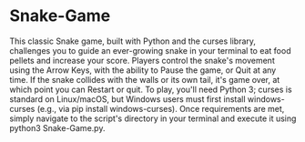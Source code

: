 # Snake-Game

This classic Snake game, built with Python and the curses library, challenges you to guide an ever-growing snake in your terminal to eat food pellets and increase your score. Players control the snake's movement using the Arrow Keys, with the ability to Pause the game, or Quit at any time. If the snake collides with the walls or its own tail, it's game over, at which point you can Restart or quit. To play, you'll need Python 3; curses is standard on Linux/macOS, but Windows users must first install windows-curses (e.g., via pip install windows-curses). Once requirements are met, simply navigate to the script's directory in your terminal and execute it using python3 Snake-Game.py.
